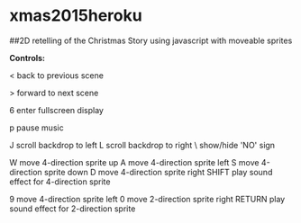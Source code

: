 # xmas2015heroku
##2D retelling of the Christmas Story using javascript with moveable sprites

**Controls:**

  \<   back to previous scene

  \>   forward to next scene

  6   enter fullscreen display

  p   pause music
  
  J   scroll backdrop to left
  L   scroll backdrop to right
  \   show/hide 'NO' sign
  
  W   move 4-direction sprite up
  A   move 4-direction sprite left
  S   move 4-direction sprite down
  D   move 4-direction sprite right
  SHIFT   play sound effect for 4-direction sprite
  
  9   move 4-direction sprite left
  0   move 2-direction sprite right
  RETURN  play sound effect for 2-direction sprite
